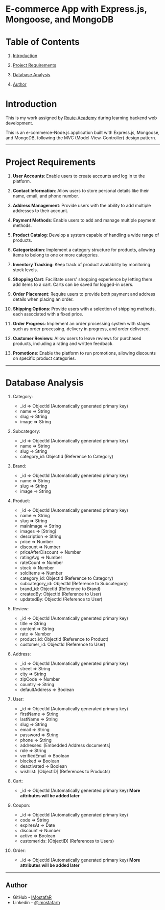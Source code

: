 # E-commerce App with Express.js, Mongoose, and MongoDB

# Table of Contents

1. [Introduction](#introduction)
2. [Project Requirements](#project-requirements)
3. [Database Analysis](#database-analysis)

4. [Author](#author)

# Introduction

This is my work assigned by [Route-Academy](https://www.linkedin.com/company/routeacademy/mycompany/) during learning backend web development.

This is an e-commerce-Node.js application built with Express.js, Mongoose, and MongoDB, following the MVC (Model-View-Controller) design pattern.

---

# Project Requirements

1. **User Accounts**: Enable users to create accounts and log in to the platform.

2. **Contact Information**: Allow users to store personal details like their name, email, and phone number.

3. **Address Management**: Provide users with the ability to add multiple addresses to their account.

4. **Payment Methods**: Enable users to add and manage multiple payment methods.

5. **Product Catalog**: Develop a system capable of handling a wide range of products.

6. **Categorization**: Implement a category structure for products, allowing items to belong to one or more categories.

7. **Inventory Tracking**: Keep track of product availability by monitoring stock levels.

8. **Shopping Cart**: Facilitate users' shopping experience by letting them add items to a cart. Carts can be saved for logged-in users.

9. **Order Placement**: Require users to provide both payment and address details when placing an order.

10. **Shipping Options**: Provide users with a selection of shipping methods, each associated with a fixed price.

11. **Order Progress**: Implement an order processing system with stages such as order processing, delivery in progress, and order delivered.

12. **Customer Reviews**: Allow users to leave reviews for purchased products, including a rating and written feedback.

13. **Promotions**: Enable the platform to run promotions, allowing discounts on specific product categories.

---

# Database Analysis

1. Category:

   - \_id => ObjectId (Automatically generated primary key)
   - name => String
   - slug => String
   - image => String

2. Subcategory:

   - \_id => ObjectId (Automatically generated primary key)
   - name => String
   - slug => String
   - category_id: ObjectId (Reference to Category)

3. Brand:

   - \_id => ObjectId (Automatically generated primary key)
   - name => String
   - slug => String
   - image => String

4. Product:

   - \_id => ObjectId (Automatically generated primary key)
   - name => String
   - slug => String
   - mainImage => String
   - images => [String]
   - description => String
   - price => Number
   - discount => Number
   - priceAfterDiscount => Number
   - ratingAvg => Number
   - rateCount => Number
   - stock => Number
   - soldItems => Number
   - category_id: ObjectId (Reference to Category)
   - subcategory_id: ObjectId (Reference to Subcategory)
   - brand_id: ObjectId (Reference to Brand)
   - createdBy: ObjectId (Reference to User)
   - updatedBy: ObjectId (Reference to User)

5. Review:

   - \_id => ObjectId (Automatically generated primary key)
   - title => String
   - content => String
   - rate => Number
   - product_id: ObjectId (Reference to Product)
   - customer_id: ObjectId (Reference to User)

6. Address:

   - \_id => ObjectId (Automatically generated primary key)
   - street => String
   - city => String
   - zipCode => Number
   - country => String
   - defaultAddress => Boolean

7. User:

   - \_id => ObjectId (Automatically generated primary key)
   - firstName => String
   - lastName => String
   - slug => String
   - email => String
   - password => String
   - phone => String
   - addresses: [Embedded Address documents]
   - role => String
   - verifiedEmail => Boolean
   - blocked => Boolean
   - deactivated => Boolean
   - wishlist: [ObjectID] (References to Products)

8. Cart:

   - \_id => ObjectId (Automatically generated primary key)
     **More attributes will be added later**

9. Coupon:

   - \_id => ObjectId (Automatically generated primary key)
   - code => String
   - expiresAt => Date
   - discount => Number
   - active => Boolean
   - customerIds: [ObjectID] (References to Users)

10. Order:

    - \_id => ObjectId (Automatically generated primary key)
      **More attributes will be added later**

---

## Author

- GitHub - [IMostafaR](https://github.com/IMostafaR)
- Linkedin - [@imostafarh](https://www.linkedin.com/in/imostafarh/)
